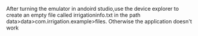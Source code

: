 After turning the emulator in andoird studio,use the device explorer to create an empty file called irrigationinfo.txt in the path data>data>com.irrigation.example>files. Otherwise the application doesn't work
